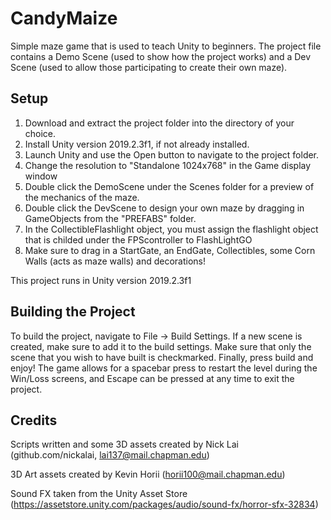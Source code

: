 # CandyMaize
Simple maze game that is used to teach Unity to beginners. The project file contains a Demo Scene (used to show how the project works) and a Dev Scene (used to allow those participating to create their own maze).

## Setup
1. Download and extract the project folder into the directory of your choice.
2. Install Unity version 2019.2.3f1, if not already installed.
3. Launch Unity and use the Open button to navigate to the project folder.
4. Change the resolution to "Standalone 1024x768" in the Game display window
5. Double click the DemoScene under the Scenes folder for a preview of the mechanics of the maze.
6. Double click the DevScene to design your own maze by dragging in GameObjects from the "PREFABS" folder.
7. In the CollectibleFlashlight object, you must assign the flashlight object that is childed under the FPScontroller to FlashLightGO
8. Make sure to drag in a StartGate, an EndGate, Collectibles, some Corn Walls (acts as maze walls) and decorations!

This project runs in Unity version 2019.2.3f1

## Building the Project
To build the project, navigate to File -> Build Settings. If a new scene is created, make sure to add it to the build settings. Make sure that only the scene that you wish to have built is checkmarked. Finally, press build and enjoy! The game allows for a spacebar press to restart the level during the Win/Loss screens, and Escape can be pressed at any time to exit the project.

## Credits
Scripts written and some 3D assets created by Nick Lai (github.com/nickalai, lai137@mail.chapman.edu)

3D Art assets created by Kevin Horii (horii100@mail.chapman.edu)

Sound FX taken from the Unity Asset Store (https://assetstore.unity.com/packages/audio/sound-fx/horror-sfx-32834)
